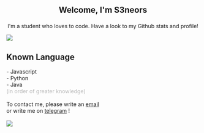 ## <p align="center"> Welcome, I'm <b> S3neors </b> </p>
<p align="center">I'm a student who loves to code. Have a look to my Github stats and profile! </p>
<img src="https://github-readme-stats.vercel.app/api?username=s3neors&&show_icons=true&title_color=ffffff&icon_color=bb2acf&text_color=daf7dc&bg_color=151515">
<br>
<h2><b> Known Language </b></h2>
- Javascript <br>
- Python <br>
- Java
<br>
<span style="color:#8080808c">(in order of greater knowledge)</span>
<br><br>
To contact me, please write an <a href="mailto:simone.russo102006@gmail.com">email </a><br>
or write me on <a href="https://t.me/s3neors">telegram</a> !
<br><br>
<img src="https://camo.githubusercontent.com/84cf8f6bd779d016a9dee90d15c0d88b194357a190ce15b60d6f8ce8a95c3534/68747470733a2f2f692e696d6775722e636f6d2f4d6a65716555502e676966">
